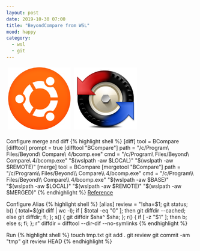 ```yaml
---
layout: post
date: 2019-10-30 07:00
title: "BeyondCompare from WSL"
mood: happy
category:
  - wsl
  - git
---
```


<div style="display:table;">
   <div class style="float: left;width: 33%;padding: 5px;">
      <img class="small" src="/assets/images/posts/ubuntu-icon.png" style="width:100%"/>
   </div>
   <div class style="float: left;width: 33%;padding: 5px;">
      <img class="small" src="/assets/images/posts/BeyondCompare512x512.png" style="width:100%"/>
   </div>
</div>

Configure merge and diff
{% highlight shell %}
[diff]
        tool = BCompare
[difftool]
        prompt = true
[difftool "BCompare"]
        path = "/c/Program\\ Files/Beyond\\ Compare\\ 4/bcomp.exe"
        cmd = "/c/Program\\ Files/Beyond\\ Compare\\ 4/bcomp.exe"  "$(wslpath -aw $LOCAL)" "$(wslpath -aw $REMOTE)"                                                                                                                          [merge]
        tool = BCompare
[mergetool "BCompare"]
        path = "/c/Program\\ Files/Beyond\\ Compare\\ 4/bcomp.exe"
        cmd = "/c/Program\\ Files/Beyond\\ Compare\\ 4/bcomp.exe" "$(wslpath -aw $BASE)" "$(wslpath -aw $LOCAL)" "$(wslpath -aw $REMOTE)" "$(wslpath -aw $MERGED)"
{% endhighlight %}
<a href="https://devblogs.microsoft.com/commandline/windows10v1803/" title="Blog">Reference</a>

Configure Alias
{% highlight shell %}
[alias]
        review = "!sha=$1; git status; b() { total=$(git diff | wc -l); if [ $total -eq \"0\" ]; then git diffdir --cached; else git diffdir; fi; }; s() { git diffdir $sha^ $sha; }; r() { if [ -z \"$1\" ]; then b; else s; fi; }; r"
        diffdir = difftool --dir-dif --no-symlinks
{% endhighlight %}

Run
{% highlight shell %}
touch tmp.txt
git add .
git review
git commit -am "tmp"
git review HEAD
{% endhighlight %}
